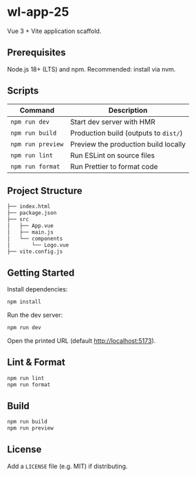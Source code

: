 # wl-app-25

Vue 3 + Vite application scaffold.

## Prerequisites

Node.js 18+ (LTS) and npm. Recommended: install via nvm.

## Scripts

| Command | Description |
| ------- | ----------- |
| `npm run dev` | Start dev server with HMR |
| `npm run build` | Production build (outputs to `dist/`) |
| `npm run preview` | Preview the production build locally |
| `npm run lint` | Run ESLint on source files |
| `npm run format` | Run Prettier to format code |

## Project Structure

``` md
├── index.html
├── package.json
├── src
│   ├── App.vue
│   ├── main.js
│   └── components
│       └── Logo.vue
├── vite.config.js
```

## Getting Started

Install dependencies:

```bash
npm install
```

Run the dev server:

```bash
npm run dev
```

Open the printed URL (default <http://localhost:5173>).

## Lint & Format

```bash
npm run lint
npm run format
```

## Build

```bash
npm run build
npm run preview
```

## License

Add a `LICENSE` file (e.g. MIT) if distributing.

